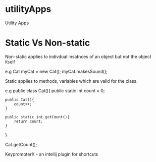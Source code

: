 # utilityApps
Utility Apps
# Static Vs Non-static
Non-static applies to indivdual insatnces of an object but not the object itself

e.g Cat myCat = new Cat();
myCat.makesSound();

Static applies to methods, variables which are valid for the class.

e.g public class Cat(){
    public static int count = 0;

    public Cat(){
        count++;
    }

    public static int getCount(){
        return count;
    }
}

Cat.getCount();

KeypromoterX  - an intellij plugin for shortcuts